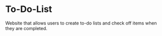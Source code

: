 # To-Do-List
Website that allows users to create to-do lists and check off items when they are completed. 
